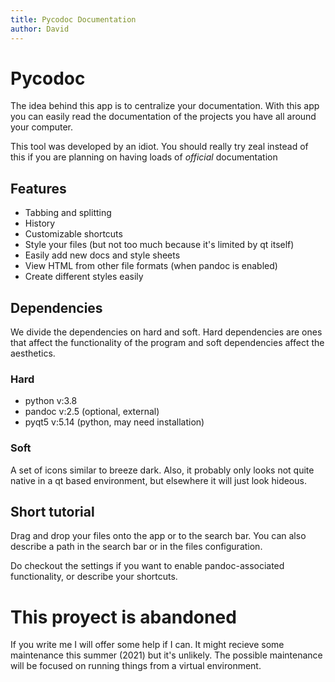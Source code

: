 ```yaml
---
title: Pycodoc Documentation
author: David
---
```


# Pycodoc

The idea behind this app is to centralize your documentation. With this app you can easily read the documentation of the projects you have all around your computer.

This tool was developed by an idiot. You should really try zeal instead of this if you are planning on having loads of *official* documentation 

## Features

* Tabbing and splitting
* History
* Customizable shortcuts
* Style your files (but not too much because it's limited by qt itself)
* Easily add new docs and style sheets
* View HTML from other file formats (when pandoc is enabled)
* Create different styles easily

## Dependencies

We divide the dependencies on hard and soft. Hard dependencies are ones that affect the functionality of the program and soft dependencies affect the aesthetics.

### Hard
* python v:3.8
* pandoc v:2.5 (optional, external)
* pyqt5 v:5.14 (python, may need installation)

### Soft

A set of icons similar to breeze dark. Also, it probably only looks not quite native in a qt based environment, but elsewhere it will just look hideous.

## Short tutorial

Drag and drop your files onto the app or to the search bar. You can also describe a path in the search bar or in the files configuration.

Do checkout the settings if you want to enable pandoc-associated functionality, or describe your shortcuts.

# This proyect is abandoned

If you write me I will offer some help if I can. It might recieve some maintenance this summer (2021) but it's unlikely. The possible maintenance will be focused on running things from a virtual environment.

